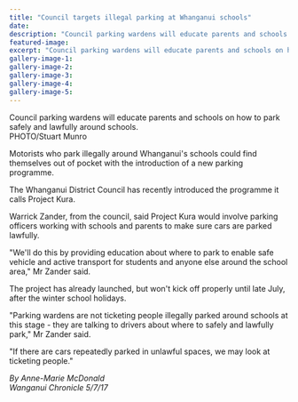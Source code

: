 ```yaml
---
title: "Council targets illegal parking at Whanganui schools"
date: 
description: "Council parking wardens will educate parents and schools on how to park safely and lawfully around schools..."
featured-image: 
excerpt: "Council parking wardens will educate parents and schools on how to park safely and lawfully around schools."
gallery-image-1: 
gallery-image-2: 
gallery-image-3: 
gallery-image-4: 
gallery-image-5: 
---
```


<p><span>Council parking wardens will educate parents and schools on how to park safely and lawfully around schools. <br />PHOTO/Stuart Munro</span></p>
<p class="element element-paragraph">Motorists who park illegally around Whanganui's schools could find themselves out of pocket with the introduction of a new parking programme.</p>
<p class="element element-paragraph">The Whanganui District Council has recently introduced the programme it calls Project Kura.</p>
<p class="element element-paragraph">Warrick Zander, from the council, said Project Kura would involve parking officers working with schools and parents to make sure cars are parked lawfully.</p>
<p class="element element-paragraph">"We'll do this by providing education about where to park to enable safe vehicle and active transport for students and anyone else around the school area," Mr Zander said.</p>
<p class="element element-paragraph">The project has already launched, but won't kick off properly until late July, after the winter school holidays.</p>
<p class="element element-paragraph">"Parking wardens are not ticketing people illegally parked around schools at this stage - they are talking to drivers about where to safely and lawfully park," Mr Zander said.</p>
<p class="element element-paragraph">"If there are cars repeatedly parked in unlawful spaces, we may look at ticketing people."</p>
<p><em>By Anne-Marie McDonald</em><br /><em>Wanganui Chronicle 5/7/17</em></p>

